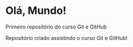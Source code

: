 # Olá, Mundo!
 Primeiro repositório do curso Git e GitHub

 Repositório criado assistindo o curso Git e GitHub!
